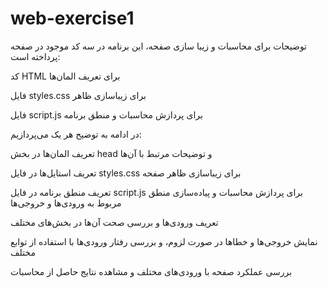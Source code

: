 # web-exercise1
توضیحات
برای محاسبات و زیبا سازی صفحه، این برنامه در سه کد موجود در صفحه پرداخته است:

کد HTML برای تعریف المان‌ها

فایل styles.css برای زیباسازی ظاهر

فایل script.js برای پردازش محاسبات و منطق برنامه

در ادامه به توضیح هر یک می‌پردازیم:

تعریف المان‌ها در بخش head و توضیحات مرتبط با آن‌ها

تعریف استایل‌ها در فایل styles.css برای زیباسازی ظاهر صفحه

تعریف منطق برنامه در فایل script.js برای پردازش محاسبات و پیاده‌سازی منطق مربوط به ورودی‌ها و خروجی‌ها

تعریف ورودی‌ها و بررسی صحت آن‌ها در بخش‌های مختلف

نمایش خروجی‌ها و خطاها در صورت لزوم، و بررسی رفتار ورودی‌ها با استفاده از توابع مختلف

بررسی عملکرد صفحه با ورودی‌های مختلف و مشاهده نتایج حاصل از محاسبات

